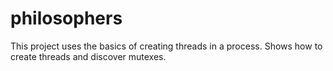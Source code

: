 # philosophers
This project uses the basics of creating threads in a process. Shows how to create threads and discover mutexes.

